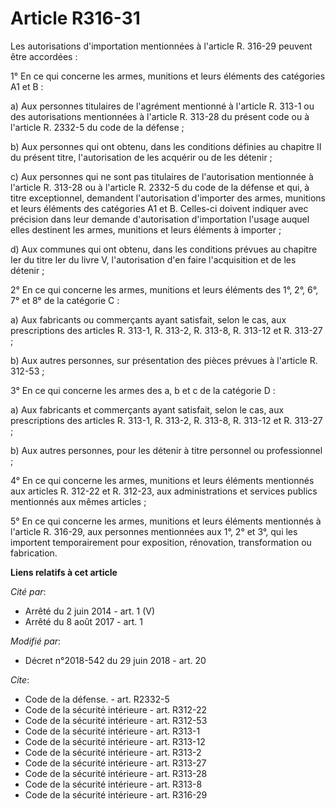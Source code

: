 # Article R316-31

Les autorisations d'importation mentionnées à l'article R. 316-29 peuvent être accordées :

1° En ce qui concerne les armes, munitions et leurs éléments des catégories A1 et B :

a) Aux personnes titulaires de l'agrément mentionné à l'article R. 313-1 ou des autorisations mentionnées à l'article R.
313-28 du présent code ou à l'article R. 2332-5 du code de la défense ;

b) Aux personnes qui ont obtenu, dans les conditions définies au chapitre II du présent titre, l'autorisation de les acquérir
ou de les détenir ;

c) Aux personnes qui ne sont pas titulaires de l'autorisation mentionnée à l'article R. 313-28 ou à l'article R. 2332-5 du
code de la défense et qui, à titre exceptionnel, demandent l'autorisation d'importer des armes, munitions et leurs éléments
des catégories A1 et B. Celles-ci doivent indiquer avec précision dans leur demande d'autorisation d'importation l'usage
auquel elles destinent les armes, munitions et leurs éléments à importer ;

d) Aux communes qui ont obtenu, dans les conditions prévues au chapitre Ier du titre Ier du livre V, l'autorisation d'en
faire l'acquisition et de les détenir ;

2° En ce qui concerne les armes, munitions et leurs éléments des 1°, 2°, 6°, 7° et 8° de la catégorie C :

a) Aux fabricants ou commerçants ayant satisfait, selon le cas, aux prescriptions des articles R. 313-1, R. 313-2, R. 313-8,
R. 313-12 et R. 313-27 ;

b) Aux autres personnes, sur présentation des pièces prévues à l'article R. 312-53 ;

3° En ce qui concerne les armes des a, b et c de la catégorie D :

a) Aux fabricants et commerçants ayant satisfait, selon le cas, aux prescriptions des articles R. 313-1, R. 313-2, R. 313-8,
R. 313-12 et R. 313-27 ;

b) Aux autres personnes, pour les détenir à titre personnel ou professionnel ;

4° En ce qui concerne les armes, munitions et leurs éléments mentionnés aux articles R. 312-22 et R. 312-23, aux
administrations et services publics mentionnés aux mêmes articles ;

5° En ce qui concerne les armes, munitions et leurs éléments mentionnés à l'article R. 316-29, aux personnes mentionnées aux
1°, 2° et 3°, qui les importent temporairement pour exposition, rénovation, transformation ou fabrication.

**Liens relatifs à cet article**

_Cité par_:

  - Arrêté du 2 juin 2014 - art. 1 (V)
  - Arrêté du 8 août 2017 - art. 1

_Modifié par_:

  - Décret n°2018-542 du 29 juin 2018 - art. 20

_Cite_:

  - Code de la défense. - art. R2332-5
  - Code de la sécurité intérieure - art. R312-22
  - Code de la sécurité intérieure - art. R312-53
  - Code de la sécurité intérieure - art. R313-1
  - Code de la sécurité intérieure - art. R313-12
  - Code de la sécurité intérieure - art. R313-2
  - Code de la sécurité intérieure - art. R313-27
  - Code de la sécurité intérieure - art. R313-28
  - Code de la sécurité intérieure - art. R313-8
  - Code de la sécurité intérieure - art. R316-29
